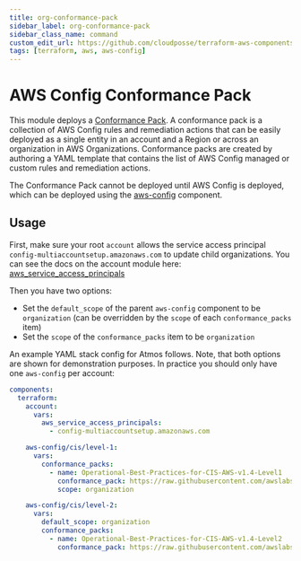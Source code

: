 ```yaml
---
title: org-conformance-pack
sidebar_label: org-conformance-pack
sidebar_class_name: command
custom_edit_url: https://github.com/cloudposse/terraform-aws-components/blob/main/modules/aws-config/modules/org-conformance-pack/README.md
tags: [terraform, aws, aws-config]
---
```


# AWS Config Conformance Pack

This module deploys a
[Conformance Pack](https://docs.aws.amazon.com/config/latest/developerguide/conformance-packs.html). A conformance pack
is a collection of AWS Config rules and remediation actions that can be easily deployed as a single entity in an account
and a Region or across an organization in AWS Organizations. Conformance packs are created by authoring a YAML template
that contains the list of AWS Config managed or custom rules and remediation actions.

The Conformance Pack cannot be deployed until AWS Config is deployed, which can be deployed using the
[aws-config](../../) component.

## Usage

First, make sure your root `account` allows the service access principal `config-multiaccountsetup.amazonaws.com` to
update child organizations. You can see the docs on the account module here:
[aws_service_access_principals](https://docs.cloudposse.com/components/library/aws/account/#input_aws_service_access_principals)

Then you have two options:

- Set the `default_scope` of the parent `aws-config` component to be `organization` (can be overridden by the `scope` of
  each `conformance_packs` item)
- Set the `scope` of the `conformance_packs` item to be `organization`

An example YAML stack config for Atmos follows. Note, that both options are shown for demonstration purposes. In
practice you should only have one `aws-config` per account:

```yaml
components:
  terraform:
    account:
      vars:
        aws_service_access_principals:
          - config-multiaccountsetup.amazonaws.com

    aws-config/cis/level-1:
      vars:
        conformance_packs:
          - name: Operational-Best-Practices-for-CIS-AWS-v1.4-Level1
            conformance_pack: https://raw.githubusercontent.com/awslabs/aws-config-rules/master/aws-config-conformance-packs/Operational-Best-Practices-for-CIS-AWS-v1.4-Level1.yaml
            scope: organization

    aws-config/cis/level-2:
      vars:
        default_scope: organization
        conformance_packs:
          - name: Operational-Best-Practices-for-CIS-AWS-v1.4-Level2
            conformance_pack: https://raw.githubusercontent.com/awslabs/aws-config-rules/master/aws-config-conformance-packs/Operational-Best-Practices-for-CIS-AWS-v1.4-Level2.yaml
```


